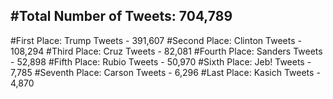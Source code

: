 #Total Number of Tweets: 704,789 
---
#First Place: Trump Tweets - 391,607
#Second Place: Clinton Tweets - 108,294
#Third Place: Cruz Tweets - 82,081
#Fourth Place: Sanders Tweets - 52,898
#Fifth Place: Rubio Tweets - 50,970
#Sixth Place: Jeb! Tweets - 7,785
#Seventh Place: Carson Tweets - 6,296
#Last Place: Kasich Tweets - 4,870

